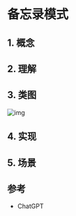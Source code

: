 # 备忘录模式



## 1. 概念



## 2. 理解



## 3. 类图

![img](https://cdn.jsdelivr.net/gh/hedon954/mapStorage/img/u=3393662197,1950252189&fm=253&fmt=auto&app=138&f=JPG.jpeg)

## 4. 实现



## 5. 场景



## 参考

- ChatGPT